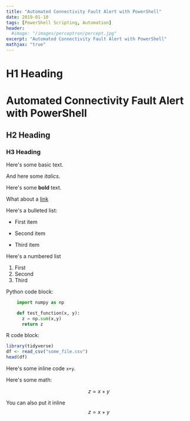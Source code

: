 ```yaml
---
title: "Automated Connectivity Fault Alert with PowerShell"
date: 2019-01-10
tags: [PowerShell Scripting, Automation]
header:
  #image: "/images/perceptron/percept.jpg"
excerpt: "Automated Connectivity Fault Alert with PowerShell"
mathjax: "true"
---
```


# H1 Heading
# Automated Connectivity Fault Alert with PowerShell

## H2 Heading

### H3 Heading

Here's some basic text.

And here some *italics*.

Here's some **bold** text.

What about a [link](https://github.com/KarlBiron)

Here's a bulleted list:
* First item
+ Second item
- Third item

Here's a numbered list
1. First
2. Second
3. Third

Python code block:
```python
    import numpy as np

    def test_function(x, y):
      z = np.sum(x,y)
      return z  
```

R code block:
```r
library(tidyverse)
df <- read_csv("some_file.csv")
head(df)
```

Here's some inline code `x+y`.

Here's some math:

$$z=x+y$$

You can also put it inline $$z=x+y$$
